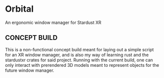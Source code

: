 # Orbital
An ergonomic window manager for Stardust XR

## CONCEPT BUILD
This is a non-functional concept build meant for laying out a simple script for an XR window manager, and is also my way of learning rust and the stardustxr
crates for said project. Running with the current build, one can only interact with prerendered 3D models meant to represent objects for the future window
manager.
